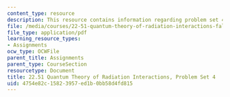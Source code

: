 ```yaml
---
content_type: resource
description: This resource contains information regarding problem set 4.
file: /media/courses/22-51-quantum-theory-of-radiation-interactions-fall-2012/4754e82c15823957ed1b0bb58d4fd815_MIT22_51F12_ps4.pdf
file_type: application/pdf
learning_resource_types:
- Assignments
ocw_type: OCWFile
parent_title: Assignments
parent_type: CourseSection
resourcetype: Document
title: 22.51 Quantum Theory of Radiation Interactions, Problem Set 4
uid: 4754e82c-1582-3957-ed1b-0bb58d4fd815
---
```

